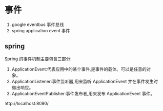 # 事件
1. google eventbus 事件总线
2. spring application event 事件

## spring

Spring 的事件机制主要包含三部分:
1. ApplicationEvent:代表应用中的某个事件,是事件的载体。可以是任意的对象。
2. ApplicationListener:事件监听器,用来监听 ApplicationEvent 并在事件发生时做出响应。
3. ApplicationEventPublisher:事件发布者,用来发布 ApplicationEvent 事件。

http://localhost:8080/